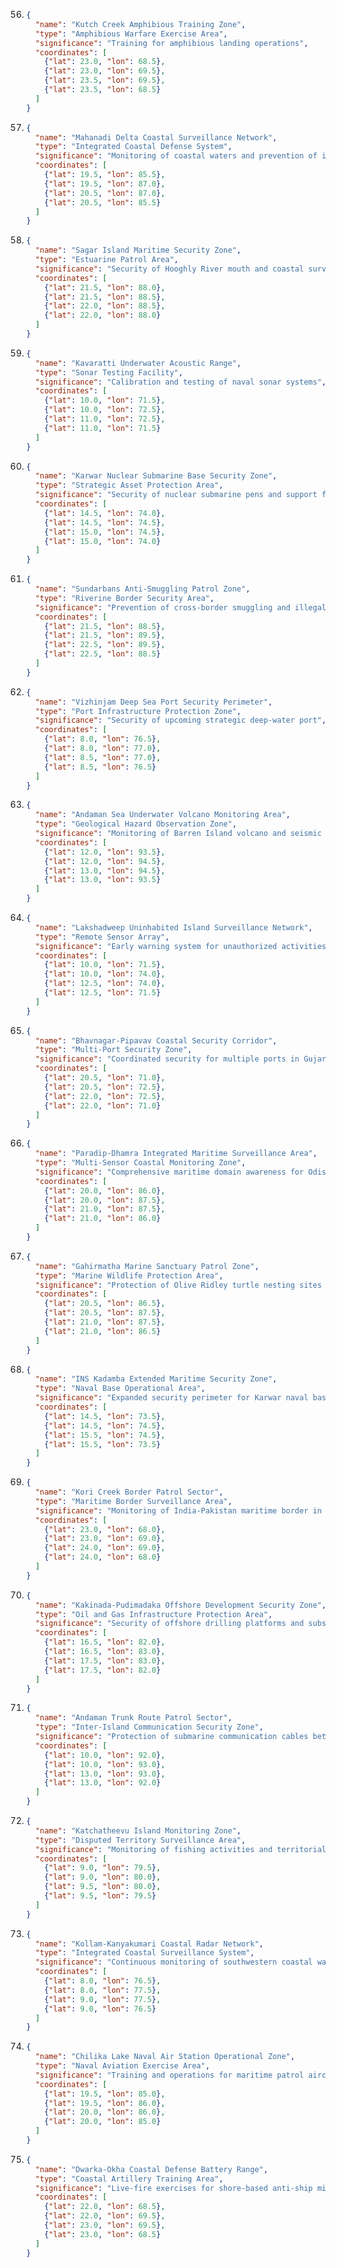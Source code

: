 56. ```json
    {
      "name": "Kutch Creek Amphibious Training Zone",
      "type": "Amphibious Warfare Exercise Area",
      "significance": "Training for amphibious landing operations",
      "coordinates": [
        {"lat": 23.0, "lon": 68.5},
        {"lat": 23.0, "lon": 69.5},
        {"lat": 23.5, "lon": 69.5},
        {"lat": 23.5, "lon": 68.5}
      ]
    }
    ```

57. ```json
    {
      "name": "Mahanadi Delta Coastal Surveillance Network",
      "type": "Integrated Coastal Defense System",
      "significance": "Monitoring of coastal waters and prevention of infiltration",
      "coordinates": [
        {"lat": 19.5, "lon": 85.5},
        {"lat": 19.5, "lon": 87.0},
        {"lat": 20.5, "lon": 87.0},
        {"lat": 20.5, "lon": 85.5}
      ]
    }
    ```

58. ```json
    {
      "name": "Sagar Island Maritime Security Zone",
      "type": "Estuarine Patrol Area",
      "significance": "Security of Hooghly River mouth and coastal surveillance",
      "coordinates": [
        {"lat": 21.5, "lon": 88.0},
        {"lat": 21.5, "lon": 88.5},
        {"lat": 22.0, "lon": 88.5},
        {"lat": 22.0, "lon": 88.0}
      ]
    }
    ```

59. ```json
    {
      "name": "Kavaratti Underwater Acoustic Range",
      "type": "Sonar Testing Facility",
      "significance": "Calibration and testing of naval sonar systems",
      "coordinates": [
        {"lat": 10.0, "lon": 71.5},
        {"lat": 10.0, "lon": 72.5},
        {"lat": 11.0, "lon": 72.5},
        {"lat": 11.0, "lon": 71.5}
      ]
    }
    ```

60. ```json
    {
      "name": "Karwar Nuclear Submarine Base Security Zone",
      "type": "Strategic Asset Protection Area",
      "significance": "Security of nuclear submarine pens and support facilities",
      "coordinates": [
        {"lat": 14.5, "lon": 74.0},
        {"lat": 14.5, "lon": 74.5},
        {"lat": 15.0, "lon": 74.5},
        {"lat": 15.0, "lon": 74.0}
      ]
    }
    ```

61. ```json
    {
      "name": "Sundarbans Anti-Smuggling Patrol Zone",
      "type": "Riverine Border Security Area",
      "significance": "Prevention of cross-border smuggling and illegal activities",
      "coordinates": [
        {"lat": 21.5, "lon": 88.5},
        {"lat": 21.5, "lon": 89.5},
        {"lat": 22.5, "lon": 89.5},
        {"lat": 22.5, "lon": 88.5}
      ]
    }
    ```

62. ```json
    {
      "name": "Vizhinjam Deep Sea Port Security Perimeter",
      "type": "Port Infrastructure Protection Zone",
      "significance": "Security of upcoming strategic deep-water port",
      "coordinates": [
        {"lat": 8.0, "lon": 76.5},
        {"lat": 8.0, "lon": 77.0},
        {"lat": 8.5, "lon": 77.0},
        {"lat": 8.5, "lon": 76.5}
      ]
    }
    ```

63. ```json
    {
      "name": "Andaman Sea Underwater Volcano Monitoring Area",
      "type": "Geological Hazard Observation Zone",
      "significance": "Monitoring of Barren Island volcano and seismic activities",
      "coordinates": [
        {"lat": 12.0, "lon": 93.5},
        {"lat": 12.0, "lon": 94.5},
        {"lat": 13.0, "lon": 94.5},
        {"lat": 13.0, "lon": 93.5}
      ]
    }
    ```

64. ```json
    {
      "name": "Lakshadweep Uninhabited Island Surveillance Network",
      "type": "Remote Sensor Array",
      "significance": "Early warning system for unauthorized activities",
      "coordinates": [
        {"lat": 10.0, "lon": 71.5},
        {"lat": 10.0, "lon": 74.0},
        {"lat": 12.5, "lon": 74.0},
        {"lat": 12.5, "lon": 71.5}
      ]
    }
    ```

65. ```json
    {
      "name": "Bhavnagar-Pipavav Coastal Security Corridor",
      "type": "Multi-Port Security Zone",
      "significance": "Coordinated security for multiple ports in Gujarat",
      "coordinates": [
        {"lat": 20.5, "lon": 71.0},
        {"lat": 20.5, "lon": 72.5},
        {"lat": 22.0, "lon": 72.5},
        {"lat": 22.0, "lon": 71.0}
      ]
    }
    ```

66. ```json
    {
      "name": "Paradip-Dhamra Integrated Maritime Surveillance Area",
      "type": "Multi-Sensor Coastal Monitoring Zone",
      "significance": "Comprehensive maritime domain awareness for Odisha coast",
      "coordinates": [
        {"lat": 20.0, "lon": 86.0},
        {"lat": 20.0, "lon": 87.5},
        {"lat": 21.0, "lon": 87.5},
        {"lat": 21.0, "lon": 86.0}
      ]
    }
    ```

67. ```json
    {
      "name": "Gahirmatha Marine Sanctuary Patrol Zone",
      "type": "Marine Wildlife Protection Area",
      "significance": "Protection of Olive Ridley turtle nesting sites and anti-poaching operations",
      "coordinates": [
        {"lat": 20.5, "lon": 86.5},
        {"lat": 20.5, "lon": 87.5},
        {"lat": 21.0, "lon": 87.5},
        {"lat": 21.0, "lon": 86.5}
      ]
    }
    ```

68. ```json
    {
      "name": "INS Kadamba Extended Maritime Security Zone",
      "type": "Naval Base Operational Area",
      "significance": "Expanded security perimeter for Karwar naval base",
      "coordinates": [
        {"lat": 14.5, "lon": 73.5},
        {"lat": 14.5, "lon": 74.5},
        {"lat": 15.5, "lon": 74.5},
        {"lat": 15.5, "lon": 73.5}
      ]
    }
    ```

69. ```json
    {
      "name": "Kori Creek Border Patrol Sector",
      "type": "Maritime Border Surveillance Area",
      "significance": "Monitoring of India-Pakistan maritime border in Gujarat",
      "coordinates": [
        {"lat": 23.0, "lon": 68.0},
        {"lat": 23.0, "lon": 69.0},
        {"lat": 24.0, "lon": 69.0},
        {"lat": 24.0, "lon": 68.0}
      ]
    }
    ```

70. ```json
    {
      "name": "Kakinada-Pudimadaka Offshore Development Security Zone",
      "type": "Oil and Gas Infrastructure Protection Area",
      "significance": "Security of offshore drilling platforms and subsea pipelines",
      "coordinates": [
        {"lat": 16.5, "lon": 82.0},
        {"lat": 16.5, "lon": 83.0},
        {"lat": 17.5, "lon": 83.0},
        {"lat": 17.5, "lon": 82.0}
      ]
    }
    ```

71. ```json
    {
      "name": "Andaman Trunk Route Patrol Sector",
      "type": "Inter-Island Communication Security Zone",
      "significance": "Protection of submarine communication cables between islands",
      "coordinates": [
        {"lat": 10.0, "lon": 92.0},
        {"lat": 10.0, "lon": 93.0},
        {"lat": 13.0, "lon": 93.0},
        {"lat": 13.0, "lon": 92.0}
      ]
    }
    ```

72. ```json
    {
      "name": "Katchatheevu Island Monitoring Zone",
      "type": "Disputed Territory Surveillance Area",
      "significance": "Monitoring of fishing activities and territorial waters near Sri Lanka",
      "coordinates": [
        {"lat": 9.0, "lon": 79.5},
        {"lat": 9.0, "lon": 80.0},
        {"lat": 9.5, "lon": 80.0},
        {"lat": 9.5, "lon": 79.5}
      ]
    }
    ```

73. ```json
    {
      "name": "Kollam-Kanyakumari Coastal Radar Network",
      "type": "Integrated Coastal Surveillance System",
      "significance": "Continuous monitoring of southwestern coastal waters",
      "coordinates": [
        {"lat": 8.0, "lon": 76.5},
        {"lat": 8.0, "lon": 77.5},
        {"lat": 9.0, "lon": 77.5},
        {"lat": 9.0, "lon": 76.5}
      ]
    }
    ```

74. ```json
    {
      "name": "Chilika Lake Naval Air Station Operational Zone",
      "type": "Naval Aviation Exercise Area",
      "significance": "Training and operations for maritime patrol aircraft",
      "coordinates": [
        {"lat": 19.5, "lon": 85.0},
        {"lat": 19.5, "lon": 86.0},
        {"lat": 20.0, "lon": 86.0},
        {"lat": 20.0, "lon": 85.0}
      ]
    }
    ```

75. ```json
    {
      "name": "Dwarka-Okha Coastal Defense Battery Range",
      "type": "Coastal Artillery Training Area",
      "significance": "Live-fire exercises for shore-based anti-ship missiles",
      "coordinates": [
        {"lat": 22.0, "lon": 68.5},
        {"lat": 22.0, "lon": 69.5},
        {"lat": 23.0, "lon": 69.5},
        {"lat": 23.0, "lon": 68.5}
      ]
    }
    ```